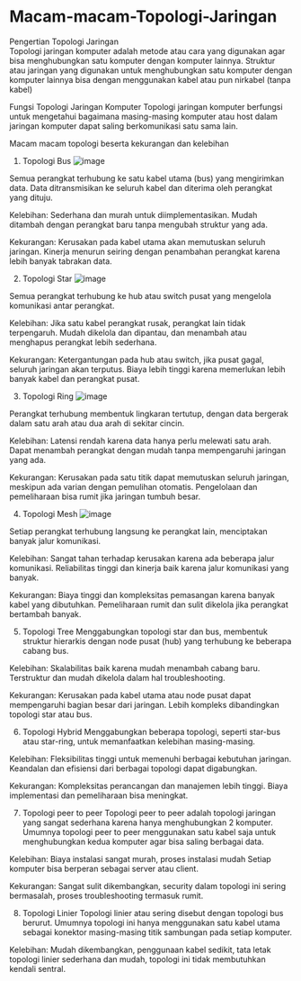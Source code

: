 # Macam-macam-Topologi-Jaringan

Pengertian Topologi Jaringan        
Topologi jaringan komputer adalah metode atau cara yang digunakan agar bisa menghubungkan satu komputer dengan komputer lainnya. Struktur atau jaringan yang digunakan untuk menghubungkan satu komputer dengan komputer lainnya bisa dengan menggunakan kabel atau pun nirkabel (tanpa kabel)

Fungsi Topologi Jaringan Komputer
Topologi jaringan komputer berfungsi untuk mengetahui bagaimana masing-masing komputer atau host dalam jaringan komputer dapat saling berkomunikasi satu sama lain.

Macam macam topologi beserta kekurangan dan kelebihan 

1. Topologi Bus
![image](https://github.com/user-attachments/assets/aaf2b92c-66bf-44bf-8b4f-265711f5bc7f)

Semua perangkat terhubung ke satu kabel utama (bus) yang mengirimkan data. Data ditransmisikan ke seluruh kabel dan diterima oleh perangkat yang dituju.

Kelebihan: Sederhana dan murah untuk diimplementasikan. Mudah ditambah dengan perangkat baru tanpa mengubah struktur yang ada.

Kekurangan: Kerusakan pada kabel utama akan memutuskan seluruh jaringan. Kinerja menurun seiring dengan penambahan perangkat karena lebih banyak tabrakan data.


2. Topologi Star
   ![image](https://github.com/user-attachments/assets/12ba1cc4-8db3-42b5-a0a7-c98e819b5ed7)

Semua perangkat terhubung ke hub atau switch pusat yang mengelola komunikasi antar perangkat.

 Kelebihan: Jika satu kabel perangkat rusak, perangkat lain tidak terpengaruh. Mudah dikelola dan dipantau, dan menambah atau menghapus perangkat lebih sederhana.

Kekurangan: Ketergantungan pada hub atau switch, jika pusat gagal, seluruh jaringan akan terputus.
Biaya lebih tinggi karena memerlukan lebih banyak kabel dan perangkat pusat.


3. Topologi Ring
   ![image](https://github.com/user-attachments/assets/f47a30cf-a59b-4189-8c02-0f3a1fd09829)

Perangkat terhubung membentuk lingkaran tertutup, dengan data bergerak dalam satu arah atau dua arah di sekitar cincin.

Kelebihan: Latensi rendah karena data hanya perlu melewati satu arah. Dapat menambah perangkat dengan mudah tanpa mempengaruhi jaringan yang ada.

Kekurangan: Kerusakan pada satu titik dapat memutuskan seluruh jaringan, meskipun ada varian dengan pemulihan otomatis.
Pengelolaan dan pemeliharaan bisa rumit jika jaringan tumbuh besar.


4. Topologi Mesh
   ![image](https://github.com/user-attachments/assets/87c65f52-8fa3-4673-8c8d-cc99d657b5aa)

Setiap perangkat terhubung langsung ke perangkat lain, menciptakan banyak jalur komunikasi. 

Kelebihan: Sangat tahan terhadap kerusakan karena ada beberapa jalur komunikasi. Reliabilitas tinggi dan kinerja baik karena jalur komunikasi yang banyak.

Kekurangan: Biaya tinggi dan kompleksitas pemasangan karena banyak kabel yang dibutuhkan.
Pemeliharaan rumit dan sulit dikelola jika perangkat bertambah banyak.

5. Topologi Tree
Menggabungkan topologi star dan bus, membentuk struktur hierarkis dengan node pusat (hub) yang terhubung ke beberapa cabang bus.

Kelebihan: Skalabilitas baik karena mudah menambah cabang baru.
Terstruktur dan mudah dikelola dalam hal troubleshooting.

Kekurangan: Kerusakan pada kabel utama atau node pusat dapat mempengaruhi bagian besar dari jaringan. Lebih kompleks dibandingkan topologi star atau bus.

6. Topologi Hybrid
Menggabungkan beberapa topologi, seperti star-bus atau star-ring, untuk memanfaatkan kelebihan masing-masing.

Kelebihan: Fleksibilitas tinggi untuk memenuhi berbagai kebutuhan jaringan. Keandalan dan efisiensi dari berbagai topologi dapat digabungkan.

Kekurangan: Kompleksitas perancangan dan manajemen lebih tinggi. Biaya implementasi dan pemeliharaan bisa meningkat.

7. Topologi peer to peer 
  Topologi peer to peer adalah topologi jaringan yang sangat sederhana karena hanya menghubungkan 2 komputer. Umumnya topologi peer to peer menggunakan satu kabel saja untuk menghubungkan kedua komputer agar bisa saling berbagai data. 

Kelebihan: Biaya instalasi sangat murah, proses instalasi mudah
Setiap komputer bisa berperan sebagai server atau client.

Kekurangan: Sangat sulit dikembangkan, security dalam topologi ini sering bermasalah, proses troubleshooting termasuk rumit.

8. Topologi Linier
Topologi linier atau sering disebut dengan topologi bus berurut. Umumnya topologi ini hanya menggunakan satu kabel utama sebagai konektor masing-masing titik sambungan pada setiap komputer.

Kelebihan: Mudah dikembangkan, 
penggunaan kabel sedikit,
tata letak topologi linier sederhana dan mudah, topologi ini tidak membutuhkan kendali sentral.
